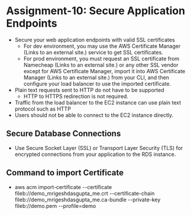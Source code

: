 # Assignment-10: Secure Application Endpoints

* Secure your web application endpoints with valid SSL certificates
    * For dev environment, you may use the AWS Certificate Manager (Links to an external site.) service to get SSL certificates.
    * For prod environment, you must request an SSL certificate from Namecheap (Links to an external site.) or any other SSL vendor except for AWS Certificate Manager, import it into AWS Certificate Manager (Links to an external site.) from your CLI, and then configure your load balancer to use the imported certificate.
* Plain text requests sent to HTTP do not have to be supported
    * HTTP to HTTPS redirection is not required.
* Traffic from the load balancer to the EC2 instance can use plain text protocol such as HTTP
* Users should not be able to connect to the EC2 instance directly.

## Secure Database Connections
* Use Secure Socket Layer (SSL) or Transport Layer Security (TLS) for encrypted connections from your application to the RDS instance.

## Command to import Certificate
* aws acm import-certificate --certificate fileb://demo_mrigeshdasgupta_me.crt --certificate-chain fileb://demo_mrigeshdasgupta_me.ca-bundle --private-key fileb://demo.pem --profile=demo

